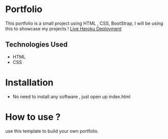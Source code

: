 # Portfolio

This portfolio is a small project using HTML , CSS, BootStrap, I will be using this to showcase my projects !
[Live Heroku Deployment](https://portfolio-akshaytech.herokuapp.com/)

## Technologies Used

- HTML
- CSS

# Installation

- No need to install any software , just open up index.html

# How to use ?

use this template to build your own portfolio.
